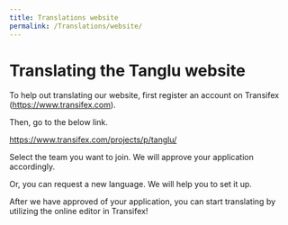 ```yaml
---
title: Translations website
permalink: /Translations/website/
---
```


Translating the Tanglu website
==============================

To help out translating our website, first register an account on Transifex (https://www.transifex.com).

Then, go to the below link.

<https://www.transifex.com/projects/p/tanglu/>

Select the team you want to join. We will approve your application accordingly.

Or, you can request a new language. We will help you to set it up.

After we have approved of your application, you can start translating by utilizing the online editor in Transifex!